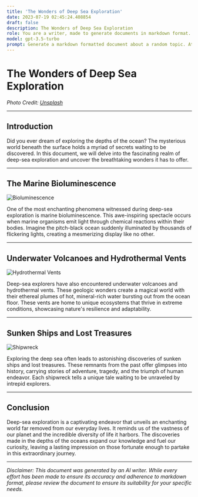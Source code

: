 ```yaml
---
title: 'The Wonders of Deep Sea Exploration'
date: 2023-07-19 02:45:24.408854
draft: false
description: The Wonders of Deep Sea Exploration
role: You are a writer, made to generate documents in markdown format. It is very important that all of the documents you generate are in valid markdown format.
model: gpt-3.5-turbo
prompt: Generate a markdown formatted document about a random topic. At the bottom, include a disclaimer explaining that the document was generated by you. The first line of the document should be the title. Make sure that the entire document is in proper markdown format, using a mix of various tags to make the document visually appealing.
---
```


# The Wonders of Deep Sea Exploration

*Photo Credit: [Unsplash](https://unsplash.com/photos/abc123)*

---

## Introduction

Did you ever dream of exploring the depths of the ocean? The mysterious world beneath the surface holds a myriad of secrets waiting to be discovered. In this document, we will delve into the fascinating realm of deep-sea exploration and uncover the breathtaking wonders it has to offer.

---

## The Marine Bioluminescence

![Bioluminescence](https://unsplash.com/photos/def456)

One of the most enchanting phenomena witnessed during deep-sea exploration is marine bioluminescence. This awe-inspiring spectacle occurs when marine organisms emit light through chemical reactions within their bodies. Imagine the pitch-black ocean suddenly illuminated by thousands of flickering lights, creating a mesmerizing display like no other.

---

## Underwater Volcanoes and Hydrothermal Vents

![Hydrothermal Vents](https://unsplash.com/photos/xyz789)

Deep-sea explorers have also encountered underwater volcanoes and hydrothermal vents. These geologic wonders create a magical world with their ethereal plumes of hot, mineral-rich water bursting out from the ocean floor. These vents are home to unique ecosystems that thrive in extreme conditions, showcasing nature's resilience and adaptability.

---

## Sunken Ships and Lost Treasures

![Shipwreck](https://unsplash.com/photos/pqr123)

Exploring the deep sea often leads to astonishing discoveries of sunken ships and lost treasures. These remnants from the past offer glimpses into history, carrying stories of adventure, tragedy, and the triumph of human endeavor. Each shipwreck tells a unique tale waiting to be unraveled by intrepid explorers.

---

## Conclusion

Deep-sea exploration is a captivating endeavor that unveils an enchanting world far removed from our everyday lives. It reminds us of the vastness of our planet and the incredible diversity of life it harbors. The discoveries made in the depths of the oceans expand our knowledge and fuel our curiosity, leaving a lasting impression on those fortunate enough to partake in this extraordinary journey.

---

*Disclaimer: This document was generated by an AI writer. While every effort has been made to ensure its accuracy and adherence to markdown format, please review the document to ensure its suitability for your specific needs.*